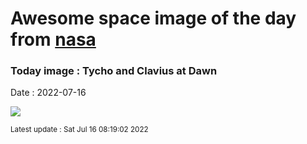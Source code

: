 
# Awesome space image of the day from [nasa](https://api.nasa.gov/)

### Today image : Tycho and Clavius at Dawn

Date : 2022-07-16


![](https://apod.nasa.gov/apod/image/2207/Dawn-in-Clavius-Tycho-07-07-22_1024.jpg)

<small>Latest update : Sat Jul 16 08:19:02 2022</small>


